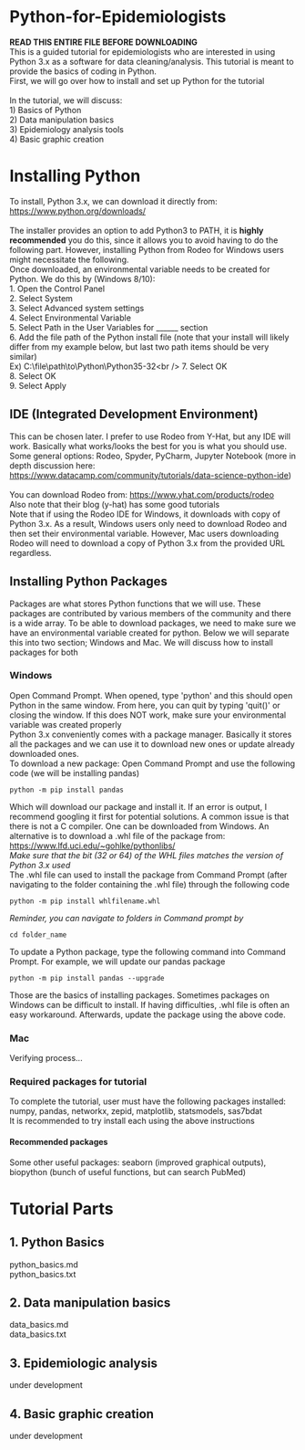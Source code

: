 # Python-for-Epidemiologists
**READ THIS ENTIRE FILE BEFORE DOWNLOADING**<br />
This is a guided tutorial for epidemiologists who are interested in using Python 3.x as a software for data cleaning/analysis. This tutorial is meant to provide the basics of coding in Python.<br />
First, we will go over how to install and set up Python for the tutorial<br /><br />
In the tutorial, we will discuss: <br />
    1) Basics of Python <br />
    2) Data manipulation basics<br />
    3) Epidemiology analysis tools<br />
    4) Basic graphic creation<br />

# Installing Python
To install, Python 3.x, we can download it directly from: https://www.python.org/downloads/ <br /> <br />
The installer provides an option to add Python3 to PATH, it is **highly recommended** you do this, since it allows you to avoid having to do the following part. However, installing Python from Rodeo for Windows users might necessitate the following.<br />
Once downloaded, an environmental variable needs to be created for Python. We do this by (Windows 8/10):<br />
    1. Open the Control Panel<br />
    2. Select System<br />
    3. Select Advanced system settings<br />
    4. Select Environmental Variable<br />
    5. Select Path in the User Variables for ______ section<br />
    6. Add the file path of the Python install file (note that your install will likely differ from my example below, but last two path items should be very similar)<br />
        Ex) C:\file\path\to\Python\Python35-32\<br />
    7. Select OK<br />
    8. Select OK<br />
    9. Select Apply<br />

## IDE (Integrated Development Environment)
This can be chosen later. I prefer to use Rodeo from Y-Hat, but any IDE will work. Basically what works/looks the best for you is what you should use. Some general options: Rodeo, Spyder, PyCharm, Jupyter Notebook (more in depth discussion here: https://www.datacamp.com/community/tutorials/data-science-python-ide)
<br /> <br />
You can download Rodeo from: https://www.yhat.com/products/rodeo <br />
Also note that their blog (y-hat) has some good tutorials <br />
Note that if using the Rodeo IDE for Windows, it downloads with copy of Python 3.x. As a result, Windows users only need to download Rodeo and then set their environmental variable. However, Mac users downloading Rodeo will need to download a copy of Python 3.x from the provided URL regardless.

## Installing Python Packages
Packages are what stores Python functions that we will use. These packages are contributed by various members of the community and there is a wide array. To be able to download packages, we need to make sure we have an environmental variable created for python. Below we will separate this into two section; Windows and Mac. We will discuss how to install packages for both
### Windows
Open Command Prompt. When opened, type 'python' and this should open Python in the same window. From here, you can quit by typing 'quit()' or closing the window. If this does NOT work, make sure your environmental variable was created properly <br />
Python 3.x conveniently comes with a package manager. Basically it stores all the packages and we can use it to download new ones or update already downloaded ones. <br />
To download a new package: Open Command Prompt and use the following code (we will be installing pandas)
```
python -m pip install pandas
```
Which will download our package and install it. If an error is output, I recommend googling it first for potential solutions. A common issue is that there is not a C compiler. One can be downloaded from Windows. An alternative is to download a .whl file of the package from: https://www.lfd.uci.edu/~gohlke/pythonlibs/ <br />
*Make sure that the bit (32 or 64) of the WHL files matches the version of Python 3.x used* <br />
The .whl file can used to install the package from Command Prompt (after navigating to the folder containing the .whl file) through the following code <br />
```
python -m pip install whlfilename.whl
```
*Reminder, you can navigate to folders in Command prompt by*
```
cd folder_name
```
To update a Python package, type the following command into Command Prompt. For example, we will update our pandas package
```
python -m pip install pandas --upgrade
```
Those are the basics of installing packages. Sometimes packages on Windows can be difficult to install. If having difficulties, .whl file is often an easy workaround. Afterwards, update the package using the above code.
### Mac
Verifying process...

### Required packages for tutorial
To complete the tutorial, user must have the following packages installed: numpy, pandas, networkx, zepid, matplotlib, statsmodels, sas7bdat<br />
It is recommended to try install each using the above instructions

#### Recommended packages
Some other useful packages: seaborn (improved graphical outputs), biopython (bunch of useful functions, but can search PubMed)

# Tutorial Parts
## 1. Python Basics
python_basics.md<br />
python_basics.txt
## 2. Data manipulation basics
data_basics.md<br />
data_basics.txt
## 3. Epidemiologic analysis
under development
## 4. Basic graphic creation
under development
